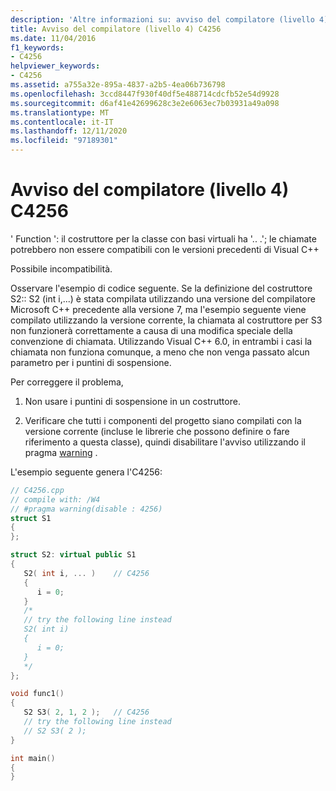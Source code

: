 ```yaml
---
description: 'Altre informazioni su: avviso del compilatore (livello 4) C4256'
title: Avviso del compilatore (livello 4) C4256
ms.date: 11/04/2016
f1_keywords:
- C4256
helpviewer_keywords:
- C4256
ms.assetid: a755a32e-895a-4837-a2b5-4ea06b736798
ms.openlocfilehash: 3ccd8447f930f40df5e488714cdcfb52e54d9928
ms.sourcegitcommit: d6af41e42699628c3e2e6063ec7b03931a49a098
ms.translationtype: MT
ms.contentlocale: it-IT
ms.lasthandoff: 12/11/2020
ms.locfileid: "97189301"
---
```

# <a name="compiler-warning-level-4-c4256"></a>Avviso del compilatore (livello 4) C4256

' Function ': il costruttore per la classe con basi virtuali ha '.. .'; le chiamate potrebbero non essere compatibili con le versioni precedenti di Visual C++

Possibile incompatibilità.

Osservare l'esempio di codice seguente. Se la definizione del costruttore S2:: S2 (int i,...) è stata compilata utilizzando una versione del compilatore Microsoft C++ precedente alla versione 7, ma l'esempio seguente viene compilato utilizzando la versione corrente, la chiamata al costruttore per S3 non funzionerà correttamente a causa di una modifica speciale della convenzione di chiamata. Utilizzando Visual C++ 6.0, in entrambi i casi la chiamata non funziona comunque, a meno che non venga passato alcun parametro per i puntini di sospensione.

Per correggere il problema,

1. Non usare i puntini di sospensione in un costruttore.

1. Verificare che tutti i componenti del progetto siano compilati con la versione corrente (incluse le librerie che possono definire o fare riferimento a questa classe), quindi disabilitare l'avviso utilizzando il pragma [warning](../../preprocessor/warning.md) .

L'esempio seguente genera l'C4256:

```cpp
// C4256.cpp
// compile with: /W4
// #pragma warning(disable : 4256)
struct S1
{
};

struct S2: virtual public S1
{
   S2( int i, ... )    // C4256
   {
      i = 0;
   }
   /*
   // try the following line instead
   S2( int i)
   {
      i = 0;
   }
   */
};

void func1()
{
   S2 S3( 2, 1, 2 );   // C4256
   // try the following line instead
   // S2 S3( 2 );
}

int main()
{
}
```
